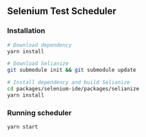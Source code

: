 ## Selenium Test Scheduler

### Installation
```sh
# Download dependency
yarn install

# Download Selianize
git submodule init && git submodule update

# Install dependency and build Selianize
cd packages/selenium-ide/packages/selianize
yarn install
```

### Running scheduler
```
yarn start
```